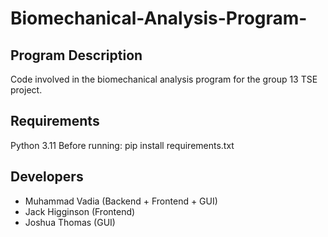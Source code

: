 # Biomechanical-Analysis-Program-
## Program Description
Code involved in the biomechanical analysis program for the group 13 TSE project. 

## Requirements
Python 3.11
Before running: pip install requirements.txt


## Developers
- Muhammad Vadia (Backend + Frontend + GUI)
- Jack Higginson (Frontend)
- Joshua Thomas (GUI)
